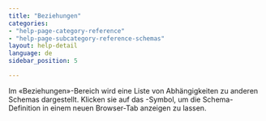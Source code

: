 ```yaml
---
title: "Beziehungen"
categories:
- "help-page-category-reference"
- "help-page-subcategory-reference-schemas"
layout: help-detail
language: de
sidebar_position: 5

---
```


Im &laquo;Beziehungen&raquo;-Bereich wird eine Liste von Abhängigkeiten zu anderen Schemas dargestellt. Klicken sie auf das <i class="file-link-icon" aria-hidden="true"></i>-Symbol, um die Schema-Definition in einem neuen Browser-Tab anzeigen zu lassen.